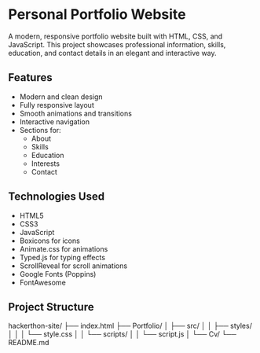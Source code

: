 # Personal Portfolio Website

A modern, responsive portfolio website built with HTML, CSS, and JavaScript. This project showcases professional information, skills, education, and contact details in an elegant and interactive way.

## Features

-  Modern and clean design
- Fully responsive layout
-  Smooth animations and transitions
-  Interactive navigation
- Sections for:
  - About
  - Skills
  - Education
  - Interests
  - Contact

## Technologies Used

- HTML5
- CSS3
- JavaScript
- Boxicons for icons
- Animate.css for animations
- Typed.js for typing effects
- ScrollReveal for scroll animations
- Google Fonts (Poppins)
- FontAwesome

## Project Structure
hackerthon-site/
├── index.html
├── Portfolio/
│   ├── src/
│   │   ├── styles/
│   │   │   └── style.css
│   │   └── scripts/
│   │       └── script.js
│   └── Cv/
└── README.md
